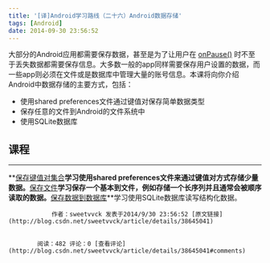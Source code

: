```yaml
---
title: '[译]Android学习路线（二十六）Android数据存储'
tags: [Android]
date: 2014-09-30 23:56:52
---
```


大部分的Android应用都需要保存数据，甚至是为了让用户在&nbsp;[onPause()](http://developer.android.com/reference/android/app/Activity.html#onPause())&nbsp;时不至于丢失数据都需要保存信息。大多数一般的app同样需要保存用户设置的数据，而一些app则必须在文件或是数据库中管理大量的账号信息。本课将向你介绍Android中数据存储的主要方式，包括：

*   使用shared preferences文件通过键&#20540;对保存简单数据类型
*   保存任意的文件到Android的文件系统中
*   使用SQLite数据库

## 课程

* * *

<!--more-->
**[保存键&#20540;对集合](http://developer.android.com/training/basics/data-storage/shared-preferences.html)**学习使用shared preferences文件来通过键&#20540;对方式存储少量数据。**[保存文件](http://developer.android.com/training/basics/data-storage/files.html)**学习保存一个基本到文件，例如存储一个长序列并且通常会被顺序读取的数据。**[保存数据到数据库](http://developer.android.com/training/basics/data-storage/databases.html)**学习使用SQLite数据库读写结构化数据。


                作者：sweetvvck 发表于2014/9/30 23:56:52 [原文链接](http://blog.csdn.net/sweetvvck/article/details/38645041)


            阅读：482 评论：0 [查看评论](http://blog.csdn.net/sweetvvck/article/details/38645041#comments)
